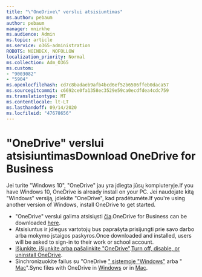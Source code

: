 ```yaml
---
title: "\"OneDrive\" verslui atsisiuntimas"
ms.author: pebaum
author: pebaum
manager: mnirkhe
ms.audience: Admin
ms.topic: article
ms.service: o365-administration
ROBOTS: NOINDEX, NOFOLLOW
localization_priority: Normal
ms.collection: Adm_O365
ms.custom:
- "9003082"
- "5904"
ms.openlocfilehash: cd7c8badaeb9afb4bcd6ef52b6506ffeb0daca57
ms.sourcegitcommit: c6692ce0fa1358ec3529e59ca0ecdfdea4cdc759
ms.translationtype: MT
ms.contentlocale: lt-LT
ms.lasthandoff: 09/14/2020
ms.locfileid: "47678656"
---
```

# <a name="download-onedrive-for-business"></a><span data-ttu-id="a1b45-102">"OneDrive" verslui atsisiuntimas</span><span class="sxs-lookup"><span data-stu-id="a1b45-102">Download OneDrive for Business</span></span>

<span data-ttu-id="a1b45-103">Jei turite "Windows 10", "OneDrive" jau yra įdiegta jūsų kompiuteryje.</span><span class="sxs-lookup"><span data-stu-id="a1b45-103">If you have Windows 10, OneDrive is already install on your PC.</span></span> <span data-ttu-id="a1b45-104">Jei naudojate kitą "Windows" versiją, įdiekite "OneDrive", kad pradėtumėte.</span><span class="sxs-lookup"><span data-stu-id="a1b45-104">If you're using another version of Windows, install OneDrive to get started.</span></span>

- <span data-ttu-id="a1b45-105">"OneDrive" verslui galima atsisiųsti  [čia](https://www.microsoft.com/microsoft-365/onedrive/download).</span><span class="sxs-lookup"><span data-stu-id="a1b45-105">OneDrive for Business can be downloaded  [here](https://www.microsoft.com/microsoft-365/onedrive/download).</span></span>
- <span data-ttu-id="a1b45-106">Atsisiuntus ir įdiegus vartotojų bus paprašyta prisijungti prie savo darbo arba mokymo įstaigos paskyros.</span><span class="sxs-lookup"><span data-stu-id="a1b45-106">Once downloaded and installed, users will be asked to sign-in to their work or school account.</span></span>
- <span data-ttu-id="a1b45-107">[Išjunkite, išjunkite arba pašalinkite "OneDrive"](https://support.microsoft.com/office/turn-off-disable-or-uninstall-onedrive-f32a17ce-3336-40fe-9c38-6efb09f944b0).</span><span class="sxs-lookup"><span data-stu-id="a1b45-107">[Turn off, disable, or uninstall OneDrive](https://support.microsoft.com/office/turn-off-disable-or-uninstall-onedrive-f32a17ce-3336-40fe-9c38-6efb09f944b0).</span></span>
- <span data-ttu-id="a1b45-108">Sinchronizuokite failus su "OneDrive [" sistemoje "Windows"](https://support.microsoft.com/office/615391c4-2bd3-4aae-a42a-858262e42a49) arba " [Mac](https://support.microsoft.com/office/d11b9f29-00bb-4172-be39-997da46f913f)".</span><span class="sxs-lookup"><span data-stu-id="a1b45-108">Sync files with OneDrive in [Windows](https://support.microsoft.com/office/615391c4-2bd3-4aae-a42a-858262e42a49) or in [Mac](https://support.microsoft.com/office/d11b9f29-00bb-4172-be39-997da46f913f).</span></span>
